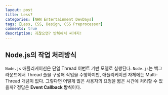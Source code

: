 ```yaml
---
layout: post
title: Less?
categories: [NHN Entertainment DevDays]
tags: [Less, CSS, Design, CSS Preprocessor]
comments: true
description: 귀찮으면? 반복해서 써야지!
---
```


## Node.js의 작업 처리방식 ##

`Node.js` 애플리케이션은 단일 Thread 이번트 기반 모델로 실행된다. `Node.js`는 백그라운드에서 Thread 풀을 구성해 작업을 수행하지만, 애플리케이션 자체에는 Multi-Thread 개념이 없다. 그렇다면 어떻게 많은 사용자의 요청을 짧은 시간에 처리할 수 있을까? 정답은 **Event Callback 방식**이다.